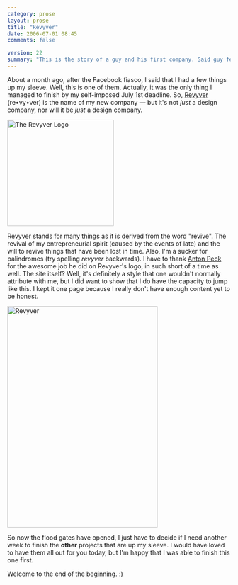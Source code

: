 ```yaml
---
category: prose
layout: prose
title: "Revyver"
date: 2006-07-01 08:45
comments: false

version: 22
summary: "This is the story of a guy and his first company. Said guy felt it was time to start the next phase of his career, and Revyver is it."
---
```


About a month ago, after the Facebook fiasco, I said that I had a few things up my sleeve. Well, this is one of them. Actually, it was the only thing I managed to finish by my self-imposed July 1st deadline. So, [Revyver][1] (re&bull;vy&bull;ver) is the name of my new company &#8212; but it's not _just_ a design company, nor will it be _just_ a design company.

[<img src="http://static.flickr.com/75/179233156_276c10aeff_m.jpg" width="240" height="240" alt="The Revyver Logo" />][2]

Revyver stands for many things as it is derived from the word "revive". The revival of my entrepreneurial spirit (caused by the events of late) and the will to revive things that have been lost in time. Also, I'm a sucker for palindromes (try spelling _revyver_ backwards). I have to thank [Anton Peck][3] for the awesome job he did on Revyver's logo, in such short of a time as well. The site itself? Well, it's definitely a style that one wouldn't normally attribute with me, but I did want to show that I do have the capacity to jump like this. I kept it one page because I really don't have enough content yet to be honest.

[<img src="http://static.flickr.com/55/179187596_fce8bd9518.jpg" width="339" height="500" alt="Revyver" />][4]

So now the flood gates have opened, I just have to decide if I need another week to finish the **other** projects that are up my sleeve. I would have loved to have them all out for you today, but I'm happy that I was able to finish this one first.

Welcome to the end of the beginning. :)

[1]: http://revyver.com/
[2]: http://www.flickr.com/photos/avalonstar/179233156/
[3]: http://antonpeck.com/
[4]: http://www.flickr.com/photos/avalonstar/179187596/
